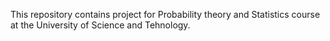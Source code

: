 This repository contains project for Probability theory and Statistics course at the University of Science and Tehnology.
